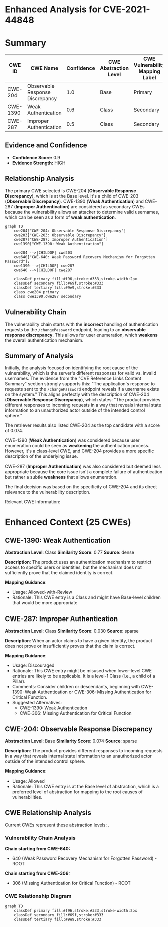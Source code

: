 # Enhanced Analysis for CVE-2021-44848

# Summary
| CWE ID | CWE Name | Confidence | CWE Abstraction Level | CWE Vulnerability Mapping Label | CWE-Vulnerability Mapping Notes |
|---|---|---|---|---|---|
| CWE-204 | Observable Response Discrepancy | 1.0 | Base | Primary | Allowed |
| CWE-1390 | Weak Authentication | 0.6 | Class | Secondary | Allowed-with-Review |
| CWE-287 | Improper Authentication | 0.5 | Class | Secondary | Discouraged |

## Evidence and Confidence

*   **Confidence Score:** 0.9
*   **Evidence Strength:** HIGH

## Relationship Analysis
The primary CWE selected is CWE-204 (**Observable Response Discrepancy**), which is at the Base level. It's a child of CWE-203 (**Observable Discrepancy**). CWE-1390 (**Weak Authentication**) and CWE-287 (**Improper Authentication**) are considered as secondary CWEs because the vulnerability allows an attacker to determine valid usernames, which can be seen as a form of **weak authentication**.

```mermaid
graph TD
    cwe204["CWE-204: Observable Response Discrepancy"]
    cwe203["CWE-203: Observable Discrepancy"]
    cwe287["CWE-287: Improper Authentication"]
    cwe1390["CWE-1390: Weak Authentication"]
    
    cwe204 -->|CHILDOF| cwe203
    cwe640["CWE-640: Weak Password Recovery Mechanism for Forgotten Password"];
    cwe1390 -->|CHILDOF| cwe287
    cwe640 -->|CHILDOF| cwe287

    classDef primary fill:#f96,stroke:#333,stroke-width:2px
    classDef secondary fill:#69f,stroke:#333
    classDef tertiary fill:#9e9,stroke:#333
    class cwe204 primary
    class cwe1390,cwe287 secondary
```

## Vulnerability Chain
The vulnerability chain starts with the **incorrect** handling of authentication requests by the `/changePassword` endpoint, leading to an **observable response discrepancy**. This allows for user enumeration, which **weakens** the overall authentication mechanism.

## Summary of Analysis
Initially, the analysis focused on identifying the root cause of the vulnerability, which is the server's different responses for valid vs. invalid usernames. The evidence from the "CVE Reference Links Content Summary" section strongly supports this: "The application's response to requests sent to the `/changePassword` endpoint reveals if a username exists on the system." This aligns perfectly with the description of CWE-204 (**Observable Response Discrepancy**), which states: "The product provides different responses to incoming requests in a way that reveals internal state information to an unauthorized actor outside of the intended control sphere."

The retriever results also listed CWE-204 as the top candidate with a score of 0.074.

CWE-1390 (**Weak Authentication**) was considered because user enumeration could be seen as **weakening** the authentication process. However, it's a class-level CWE, and CWE-204 provides a more specific description of the underlying issue.

CWE-287 (**Improper Authentication**) was also considered but deemed less appropriate because the core issue isn't a complete failure of authentication but rather a subtle **weakness** that allows enumeration.

The final decision was based on the specificity of CWE-204 and its direct relevance to the vulnerability description.

Relevant CWE Information:

# Enhanced Context (25 CWEs)

## CWE-1390: Weak Authentication
**Abstraction Level**: Class
**Similarity Score**: 0.77
**Source**: dense

**Description**:
The product uses an authentication mechanism to restrict access to specific users or identities, but the mechanism does not sufficiently prove that the claimed identity is correct.

**Mapping Guidance**:
- Usage: Allowed-with-Review
- Rationale: This CWE entry is a Class and might have Base-level children that would be more appropriate

## CWE-287: Improper Authentication
**Abstraction Level**: Class
**Similarity Score**: 0.030
**Source**: sparse

**Description**:
When an actor claims to have a given identity, the product does not prove or insufficiently proves that the claim is correct.

**Mapping Guidance**:
- Usage: Discouraged
- Rationale: This CWE entry might be misused when lower-level CWE entries are likely to be applicable. It is a level-1 Class (i.e., a child of a Pillar).
- Comments: Consider children or descendants, beginning with CWE-1390: Weak Authentication or CWE-306: Missing Authentication for Critical Function.
- Suggested Alternatives:
  - CWE-1390: Weak Authentication
  - CWE-306: Missing Authentication for Critical Function

## CWE-204: Observable Response Discrepancy
**Abstraction Level**: Base
**Similarity Score**: 0.074
**Source**: sparse

**Description**:
The product provides different responses to incoming requests in a way that reveals internal state information to an unauthorized actor outside of the intended control sphere.

**Mapping Guidance**:
- Usage: Allowed
- Rationale: This CWE entry is at the Base level of abstraction, which is a preferred level of abstraction for mapping to the root causes of vulnerabilities.


## CWE Relationship Analysis

Current CWEs represent these abstraction levels: .


### Vulnerability Chain Analysis

**Chain starting from CWE-640:**
- 640 (Weak Password Recovery Mechanism for Forgotten Password) - ROOT


**Chain starting from CWE-306:**
- 306 (Missing Authentication for Critical Function) - ROOT



### CWE Relationship Diagram

```mermaid
graph TD
    classDef primary fill:#f96,stroke:#333,stroke-width:2px
    classDef secondary fill:#69f,stroke:#333
    classDef tertiary fill:#9e9,stroke:#333
```